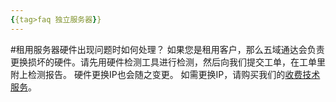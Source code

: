 ```yaml
---
{{tag>faq 独立服务器}}
---
```


#租用服务器硬件出现问题时如何处理？
如果您是租用客户，那么五域通达会负责更换损坏的硬件。请先用硬件检测工具进行检测，然后向我们提交工单，在工单里附上检测报告。
硬件更换IP也会随之变更。 如需更换IP，请购买我们的[收费技术服务](http://portal.51hosting.com/cart.php?a=confproduct&i=1)。